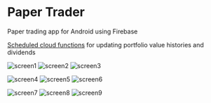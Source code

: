 # Paper Trader
Paper trading app for Android using Firebase

[Scheduled cloud functions](https://github.com/tee0402/PaperTraderScheduled) for updating portfolio value histories and dividends

![screen1](https://user-images.githubusercontent.com/6325719/180596849-2f06ce48-0be1-4dab-ac0a-aaf73418ac89.png)
![screen2](https://user-images.githubusercontent.com/6325719/180596876-442cb86b-29ad-462e-8db4-a4814e45cd5b.png)
![screen3](https://user-images.githubusercontent.com/6325719/180685225-2bf42cd6-7f19-4441-98ff-4f5b58c03a94.png)

![screen4](https://user-images.githubusercontent.com/6325719/180117512-63385e08-8166-4578-9722-38e4750692c7.png)
![screen5](https://user-images.githubusercontent.com/6325719/180596929-02adef95-2e63-4f8f-b2d5-8bcd858984c3.png)
![screen6](https://user-images.githubusercontent.com/6325719/180596961-f43e7c07-643e-4732-84b8-682fbdd089fe.png)

![screen7](https://user-images.githubusercontent.com/6325719/180596987-b6dffdf3-6566-4669-a2c6-d558858f5202.png)
![screen8](https://user-images.githubusercontent.com/6325719/180685636-10faffdf-ff99-4748-9ec2-8dec660342ed.png)
![screen9](https://user-images.githubusercontent.com/6325719/180688353-1fd54072-4cea-4d12-ae8f-574a286400b8.png)
